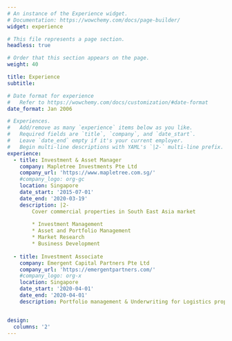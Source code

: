 ```yaml
---
# An instance of the Experience widget.
# Documentation: https://wowchemy.com/docs/page-builder/
widget: experience

# This file represents a page section.
headless: true

# Order that this section appears on the page.
weight: 40

title: Experience
subtitle:

# Date format for experience
#   Refer to https://wowchemy.com/docs/customization/#date-format
date_format: Jan 2006

# Experiences.
#   Add/remove as many `experience` items below as you like.
#   Required fields are `title`, `company`, and `date_start`.
#   Leave `date_end` empty if it's your current employer.
#   Begin multi-line descriptions with YAML's `|2-` multi-line prefix.
experience:
  - title: Investment & Asset Manager
    company: Mapletree Investments Pte Ltd
    company_url: 'https://www.mapletree.com.sg/'
    #company_logo: org-gc
    location: Singapore
    date_start: '2015-07-01'
    date_end: '2020-03-19'
    description: |2-
        Cover commercial properties in South East Asia market
        
        * Investment Management
        * Asset and Portfolio Management
        * Market Research
        * Business Development
        
  - title: Investment Associate
    company: Emergent Capital Partners Pte Ltd
    company_url: 'https://emergentpartners.com/'
    #company_logo: org-x
    location: Singapore
    date_start: '2020-04-01'
    date_end: '2020-04-01'
    description: Portfolio management & Underwriting for Logistics properties


design:
  columns: '2'
---
```

